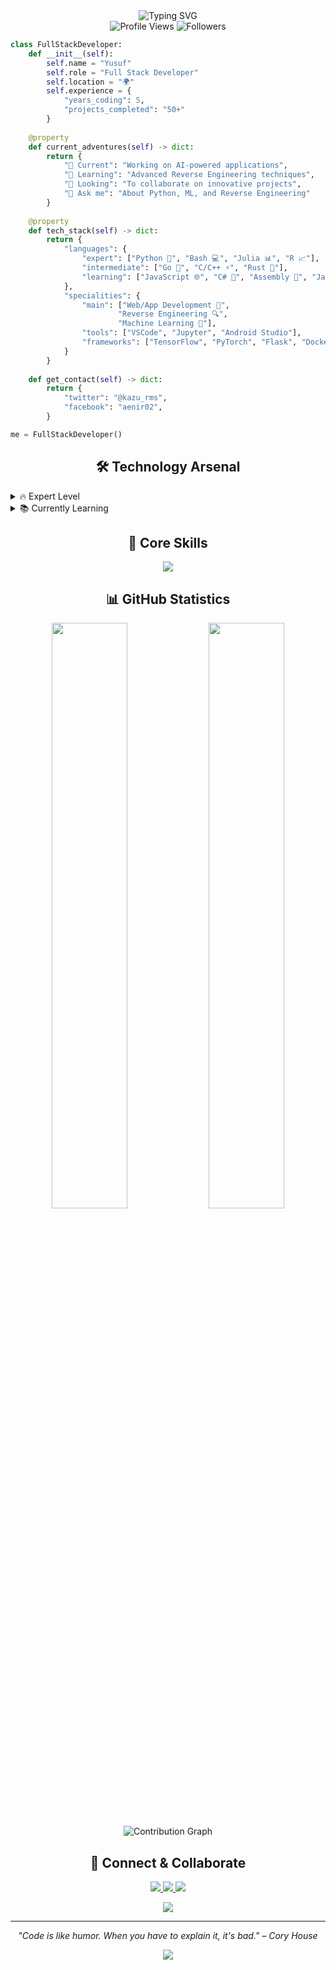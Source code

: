 <div align="center">
  <img src="https://readme-typing-svg.demolab.com?font=Fira+Code&pause=1000&color=2EF7A3&center=true&vCenter=true&width=435&lines=Welcome+to+my+Digital+Universe;Full+Stack+Developer;Machine+Learning+Enthusiast;Reverse+Engineering+Passionate" alt="Typing SVG" />
</div>

<div align="center">
  <img src="https://komarev.com/ghpvc/?username=yusufibin&color=blueviolet" alt="Profile Views" />
  <img src="https://img.shields.io/github/followers/yusufibin?style=social" alt="Followers" />
</div>

```python
class FullStackDeveloper:
    def __init__(self):
        self.name = "Yusuf"
        self.role = "Full Stack Developer"
        self.location = "🌍"
        self.experience = {
            "years_coding": 5,
            "projects_completed": "50+"
        }
        
    @property
    def current_adventures(self) -> dict:
        return {
            "🔭 Current": "Working on AI-powered applications",
            "🌱 Learning": "Advanced Reverse Engineering techniques",
            "👯 Looking": "To collaborate on innovative projects",
            "💬 Ask me": "About Python, ML, and Reverse Engineering"
        }
    
    @property
    def tech_stack(self) -> dict:
        return {
            "languages": {
                "expert": ["Python 🐍", "Bash 💻", "Julia 📊", "R 📈"],
                "intermediate": ["Go 🔄", "C/C++ ⚡", "Rust 🦀"],
                "learning": ["JavaScript 🌐", "C# 💫", "Assembly 🔧", "Java ☕"]
            },
            "specialities": {
                "main": ["Web/App Development 🎯", 
                        "Reverse Engineering 🔍",
                        "Machine Learning 🤖"],
                "tools": ["VSCode", "Jupyter", "Android Studio"],
                "frameworks": ["TensorFlow", "PyTorch", "Flask", "Docker"]
            }
        }
    
    def get_contact(self) -> dict:
        return {
            "twitter": "@kazu_rms",
            "facebook": "aenir02",
        }

me = FullStackDeveloper()
```

<h2 align="center">🛠️ Technology Arsenal</h2>

<details>
<summary>🔥 Expert Level</summary>
<br>
<p align="center">
  <img src="https://img.shields.io/badge/Python-Expert-success?style=for-the-badge&logo=python&logoColor=white&color=2bbc8a" />
  <img src="https://img.shields.io/badge/Bash-Expert-success?style=for-the-badge&logo=gnu-bash&logoColor=white&color=2bbc8a" />
  <img src="https://img.shields.io/badge/Julia-Expert-success?style=for-the-badge&logo=julia&logoColor=white&color=2bbc8a" />
  <img src="https://img.shields.io/badge/R-Expert-success?style=for-the-badge&logo=r&logoColor=white&color=2bbc8a" />
</p>
</details>

<details>
<summary>📚 Currently Learning</summary>
<br>
<p align="center">
  <img src="https://img.shields.io/badge/JavaScript-Learning-blue?style=for-the-badge&logo=javascript&logoColor=white&color=007acc" />
  <img src="https://img.shields.io/badge/Assembly-Learning-blue?style=for-the-badge&logo=assembly&logoColor=white&color=007acc" />
  <img src="https://img.shields.io/badge/Java-Learning-blue?style=for-the-badge&logo=java&logoColor=white&color=007acc" />
</p>
</details>

<h2 align="center">🎯 Core Skills</h2>

<p align="center">
  <a href="https://skillicons.dev">
    <img src="https://skillicons.dev/icons?i=python,golang,vscode,androidstudio,c,cs,cpp,rust,css,html,docker,kubernetes,vim,tensorflow,pytorch,git" />
  </a>
</p>

<h2 align="center">📊 GitHub Statistics</h2>

<p align="center">
  <img width="49%" src="https://github-readme-stats.vercel.app/api?username=yusufibin&show_icons=true&theme=tokyonight" />
  <img width="49%" src="https://github-readme-streak-stats.herokuapp.com/?user=yusufibin&theme=tokyonight" />
</p>

<p align="center">
  <img src="https://github-readme-activity-graph.vercel.app/graph?username=yusufibin&theme=tokyo-night" alt="Contribution Graph" />
</p>

<h2 align="center">🤝 Connect & Collaborate</h2>

<p align="center">
  <a href="https://twitter.com/kazu_rms">
    <img src="https://img.shields.io/badge/Twitter-%231DA1F2.svg?style=for-the-badge&logo=Twitter&logoColor=white" />
  </a>
  <a href="https://facebook.com/aenir02">
    <img src="https://img.shields.io/badge/Facebook-%231877F2.svg?style=for-the-badge&logo=Facebook&logoColor=white" />
  </a>
  <a href="your_discord_link">
    <img src="https://img.shields.io/badge/Discord-%237289DA.svg?style=for-the-badge&logo=discord&logoColor=white" />
  </a>
</p>

<div align="center">
  <img src="https://github.com/your_username/yusufibin/blob/output/github-contribution-grid-snake.svg" />
</div>

---

<p align="center">
  <i>"Code is like humor. When you have to explain it, it's bad." – Cory House</i>
</p>

<p align="center">
  <img src="https://quotes-github-readme.vercel.app/api?type=horizontal&theme=tokyonight" />
</p>
